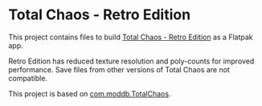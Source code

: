 # Total Chaos - Retro Edition

This project contains files to build [Total Chaos - Retro Edition](https://www.moddb.com/mods/total-chaos/downloads/total-chaos-directors-cut-retro-edition-140) as a Flatpak app.

Retro Edition has reduced texture resolution and poly-counts for improved performance. Save files from other versions of Total Chaos are not compatible.

This project is based on [com.moddb.TotalChaos](https://github.com/flathub/com.moddb.TotalChaos).
